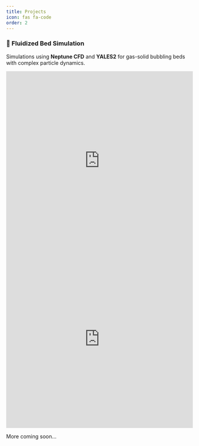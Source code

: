 ```yaml
---
title: Projects
icon: fas fa-code
order: 2
---
```


### 🎥 Fluidized Bed Simulation

Simulations using **Neptune CFD** and **YALES2** for gas-solid bubbling beds with complex particle dynamics.

<iframe width="100%" height="480" src="https://www.youtube.com/embed/w_FEIACezE4" frameborder="0" allowfullscreen></iframe>


<iframe width="100%" height="480" src="https://www.youtube.com/embed/EtwlZVPS2og" frameborder="0" allowfullscreen></iframe>


More coming soon...


